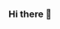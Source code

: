 ### Hi there 👋

<!--
**vijaynaidu11/vijaynaidu11** is a ✨ _special_ ✨ repository because its `README.md` (this file) appears on your GitHub profile.




- 🌱 I’m currently learning Java,HTML, CSS, JavaScript and SQL

 <h1 align="center">Hi 👋, I'm Y V Pattabhi ramayya</h1>

<h3 align="center">A passionate frontend developer from India</h3>

<p align="left"> <img src="https://komarev.com/ghpvc/?username=vijaynaidu11&label=Profile%20views&color=0e75b6&style=flat" alt="vijaynaidu11" /> </p>

<p align="left"> <a href="https://twitter.com/" target="blank"><img src="https://img.shields.io/twitter/follow/?logo=twitter&style=for-the-badge" alt="" /></a> </p>

- 🌱 I’m currently learning **Java, sql, html, css**

- 💬 Ask me about **Html css**

- 📫 How to reach me **pattabhiyatham@gmail.com**

<h3 align="left">Connect with me:</h3>

<p align="left">

<a href="https://linkedin.com/in/yatham vijaya pattabhi ramayya" target="blank"><img align="center" src="https://raw.githubusercontent.com/rahuldkjain/github-profile-readme-generator/master/src/images/icons/Social/linked-in-alt.svg" alt="yatham vijaya pattabhi ramayya" height="30" width="40" /></a>

<a href="https://www.hackerrank.com/vijay yatham" target="blank"><img align="center" src="https://raw.githubusercontent.com/rahuldkjain/github-profile-readme-generator/master/src/images/icons/Social/hackerrank.svg" alt="vijay yatham" height="30" width="40" /></a>

</p>

<h3 align="left">Languages and Tools:</h3>

<p align="left"> <a href="https://www.w3schools.com/css/" target="_blank" rel="noreferrer"> <img src="https://raw.githubusercontent.com/devicons/devicon/master/icons/css3/css3-original-wordmark.svg" alt="css3" width="40" height="40"/> </a> <a href="https://www.w3.org/html/" target="_blank" rel="noreferrer"> <img src="https://raw.githubusercontent.com/devicons/devicon/master/icons/html5/html5-original-wordmark.svg" alt="html5" width="40" height="40"/> </a> <a href="https://www.java.com" target="_blank" rel="noreferrer"> <img src="https://raw.githubusercontent.com/devicons/devicon/master/icons/java/java-original.svg" alt="java" width="40" height="40"/> </a> <a href="https://developer.mozilla.org/en-US/docs/Web/JavaScript" target="_blank" rel="noreferrer"> <img src="https://raw.githubusercontent.com/devicons/devicon/master/icons/javascript/javascript-original.svg" alt="javascript" width="40" height="40"/> </a> <a href="https://www.postgresql.org" target="_blank" rel="noreferrer"> <img src="https://raw.githubusercontent.com/devicons/devicon/master/icons/postgresql/postgresql-original-wordmark.svg" alt="postgresql" width="40" height="40"/> </a> </p>

<p><img align="left" src="https://github-readme-stats.vercel.app/api/top-langs?username=vijaynaidu11&show_icons=true&locale=en&layout=compact" alt="vijaynaidu11" /></p>

<p>&nbsp;<img align="center" src="https://github-readme-stats.vercel.app/api?username=vijaynaidu11&show_icons=true&locale=en" alt="vijaynaidu11" /></p>

<p><img align="center" src="https://github-readme-streak-stats.herokuapp.com/?user=vijaynaidu11&" alt="vijaynaidu11" /></p>
-->
